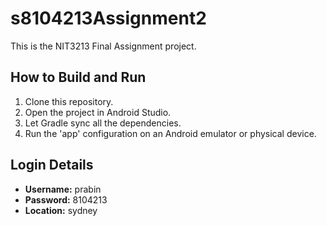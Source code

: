# s8104213Assignment2

This is the NIT3213 Final Assignment project.

## How to Build and Run

1.  Clone this repository.
2.  Open the project in Android Studio.
3.  Let Gradle sync all the dependencies.
4.  Run the 'app' configuration on an Android emulator or physical device.

## Login Details
-   **Username:** prabin
-   **Password:** 8104213
-   **Location:** sydney